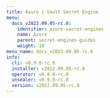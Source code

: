 ```yaml
---
title: Azure | Vault Secret Engine
menu:
  docs_v2022.09.05-rc.0:
    identifier: azure-secret-engines
    name: Azure
    parent: secret-engines-guides
    weight: 10
menu_name: docs_v2022.09.05-rc.0
info:
  cli: v0.9.0-rc.0
  installer: v2022.09.05-rc.0
  operator: v0.9.0-rc.0
  unsealer: v0.9.0-rc.0
  version: v2022.09.05-rc.0
---
```


